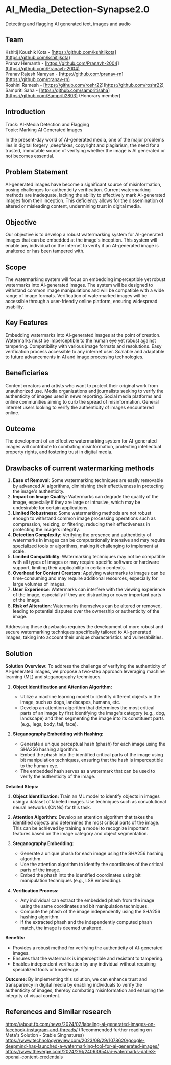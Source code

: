 # AI_Media_Detection-Synapse2.0
Detecting and flagging AI generated text, images and audio

## Team
Kshitij Koushik Kota - [https://github.com/kshitijkota](https://github.com/kshitijkota) <br/>
Pranav Hemanth - [https://github.com/Pranavh-2004](https://github.com/Pranavh-2004) <br/>
Pranav Rajesh Narayan - [https://github.com/pranav-rn](https://github.com/pranav-rn) <br/>
Roshini Ramesh - [https://github.com/roshr22](https://github.com/roshr22) <br/>
Sampriti Saha - [https://github.com/sampritisaha](https://github.com/Sampriti2803) (Honorary member) <br/>

## Introduction
Track: AI-Media Detection and Flagging <br/>
Topic: Marking AI Generated Images <br/>

In the present-day world of AI-generated media, one of the major problems lies in digital forgery ,deepfakes, copyright and plagiarism, the need for a trusted, immutable source of verifying whether the image is AI generated or not becomes essential. <br/>

## Problem Statement
AI-generated images have become a significant source of misinformation, posing challenges for authenticity verification. Current watermarking methods are inadequate, lacking the ability to effectively mark AI-generated images from their inception. This deficiency allows for the dissemination of altered or misleading content, undermining trust in digital media.


## Objective
Our objective is to develop a robust watermarking system for AI-generated images that can be embedded at the image's inception. This system will enable any individual on the internet to verify if an AI-generated image is unaltered or has been tampered with.

## Scope
The watermarking system will focus on embedding imperceptible yet robust watermarks into AI-generated images. The system will be designed to withstand common image manipulations and will be compatible with a wide range of image formats. Verification of watermarked images will be accessible through a user-friendly online platform, ensuring widespread usability.

## Key Features
Embedding watermarks into AI-generated images at the point of creation.
Watermarks must be imperceptible to the human eye yet robust against tampering.
Compatibility with various image formats and resolutions.
Easy verification process accessible to any internet user.
Scalable and adaptable to future advancements in AI and image processing technologies.

## Beneficiaries
Content creators and artists who want to protect their original work from unauthorized use.
Media organizations and journalists seeking to verify the authenticity of images used in news reporting.
Social media platforms and online communities aiming to curb the spread of misinformation.
General internet users looking to verify the authenticity of images encountered online.

## Outcome
The development of an effective watermarking system for AI-generated images will contribute to combating misinformation, protecting intellectual property rights, and fostering trust in digital media.

## Drawbacks of current watermarking methods
1. **Ease of Removal**: Some watermarking techniques are easily removable by advanced AI algorithms, diminishing their effectiveness in protecting the image's authenticity.
2. **Impact on Image Quality**: Watermarks can degrade the quality of the image, especially if they are large or intrusive, which may be undesirable for certain applications.
3. **Limited Robustness**: Some watermarking methods are not robust enough to withstand common image processing operations such as compression, resizing, or filtering, reducing their effectiveness in protecting the image's integrity.
4. **Detection Complexity**: Verifying the presence and authenticity of watermarks in images can be computationally intensive and may require specialized tools or algorithms, making it challenging to implement at scale.
5. **Limited Compatibility**: Watermarking techniques may not be compatible with all types of images or may require specific software or hardware support, limiting their applicability in certain contexts.
6. **Overhead for Content Creators**: Applying watermarks to images can be time-consuming and may require additional resources, especially for large volumes of images.
7. **User Experience**: Watermarks can interfere with the viewing experience of the image, especially if they are distracting or cover important parts of the image.
8. **Risk of Alteration**: Watermarks themselves can be altered or removed, leading to potential disputes over the ownership or authenticity of the image.

Addressing these drawbacks requires the development of more robust and secure watermarking techniques specifically tailored to AI-generated images, taking into account their unique characteristics and vulnerabilities.

## Solution

**Solution Overview:**
To address the challenge of verifying the authenticity of AI-generated images, we propose a two-step approach leveraging machine learning (ML) and steganography techniques. 

1. **Object Identification and Attention Algorithm:**
   - Utilize a machine learning model to identify different objects in the image, such as dogs, landscapes, humans, etc.
   - Develop an attention algorithm that determines the most critical parts of an image by first identifying the image's category (e.g., dog, landscape) and then segmenting the image into its constituent parts (e.g., legs, body, tail, face).

2. **Steganography Embedding with Hashing:**
   - Generate a unique perceptual hash (phash) for each image using the SHA256 hashing algorithm.
   - Embed the phash into the identified critical parts of the image using bit manipulation techniques, ensuring that the hash is imperceptible to the human eye.
   - The embedded hash serves as a watermark that can be used to verify the authenticity of the image.

**Detailed Steps:**
1. **Object Identification:** Train an ML model to identify objects in images using a dataset of labeled images. Use techniques such as convolutional neural networks (CNNs) for this task.

2. **Attention Algorithm:** Develop an attention algorithm that takes the identified objects and determines the most critical parts of the image. This can be achieved by training a model to recognize important features based on the image category and object segmentation.

3. **Steganography Embedding:** 
   - Generate a unique phash for each image using the SHA256 hashing algorithm.
   - Use the attention algorithm to identify the coordinates of the critical parts of the image.
   - Embed the phash into the identified coordinates using bit manipulation techniques (e.g., LSB embedding).

4. **Verification Process:**
   - Any individual can extract the embedded phash from the image using the same coordinates and bit manipulation techniques. <br/>
   - Compute the phash of the image independently using the SHA256 hashing algorithm. <br/>
   - If the extracted phash and the independently computed phash match, the image is deemed unaltered. <br/>

**Benefits:**
- Provides a robust method for verifying the authenticity of AI-generated images. <br/>
- Ensures that the watermark is imperceptible and resistant to tampering. <br/>
- Enables independent verification by any individual without requiring specialized tools or knowledge. <br/>

**Outcome:**
By implementing this solution, we can enhance trust and transparency in digital media by enabling individuals to verify the authenticity of images, thereby combating misinformation and ensuring the integrity of visual content.

## References and Similar research
https://about.fb.com/news/2024/02/labeling-ai-generated-images-on-facebook-instagram-and-threads/ (Recommended further reading on Meta's Solution - Stable Singnatures) <br/>
https://www.technologyreview.com/2023/08/29/1078620/google-deepmind-has-launched-a-watermarking-tool-for-ai-generated-images/ <br/>
https://www.theverge.com/2024/2/6/24063954/ai-watermarks-dalle3-openai-content-credentials <br/>
